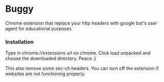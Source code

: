# Buggy
Chrome extension that replace your http headers with google bot's user agent for educational purposes

### Installation
Type in chrome://extensions url on chrome.
Click load unpacked and choose the downloaded directory. Peace :) 

This also remove some sec-ch headers.
You can turn off the extension if websites are not functioning properly.
